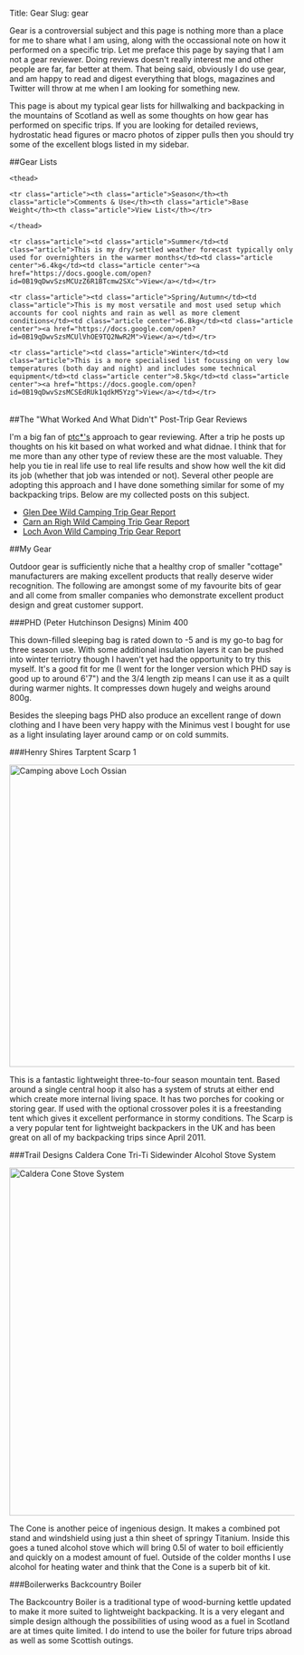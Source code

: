 Title: Gear
Slug: gear

Gear is a controversial subject and this page is nothing more than a place for me to share what I am using, along with the occassional note on how it performed on a specific trip. Let me preface this page by saying that I am not a gear reviewer. Doing reviews doesn't really interest me and other people are far, far better at them. That being said, obviously I do use gear, and am happy to read and digest everything that blogs, magazines and Twitter will throw at me when I am looking for something new. 

This page is about my typical gear lists for hillwalking and backpacking in the mountains of Scotland as well as some thoughts on how gear has performed on specific trips.  If you are looking for detailed reviews, hydrostatic head figures or macro photos of zipper pulls then you should try some of the excellent blogs listed in my sidebar.

##Gear Lists

<table class="article">
	
	<thead>
	
	<tr class="article"><th class="article">Season</th><th class="article">Comments & Use</th><th class="article">Base Weight</th><th class="article">View List</th></tr>

	</thead>

<tbody>
	
	<tr class="article"><td class="article">Summer</td><td class="article">This is my dry/settled weather forecast typically only used for overnighters in the warmer months</td><td class="article center">6.4kg</td><td class="article center"><a href="https://docs.google.com/open?id=0B19qDwvSzsMCUzZ6R1BTcmw2SXc">View</a></td></tr>

	<tr class="article"><td class="article">Spring/Autumn</td><td class="article">This is my most versatile and most used setup which accounts for cool nights and rain as well as more clement conditions</td><td class="article center">6.8kg</td><td class="article center"><a href="https://docs.google.com/open?id=0B19qDwvSzsMCUlVhOE9TQ2NwR2M">View</a></td></tr>

	<tr class="article"><td class="article">Winter</td><td class="article">This is a more specialised list focussing on very low temperatures (both day and night) and includes some technical equipment</td><td class="article center">8.5kg</td><td class="article center"><a href="https://docs.google.com/open?id=0B19qDwvSzsMCSEdRUk1qdkM5Yzg">View</a></td></tr>

</tbody>

</table>

##The "What Worked And What Didn't" Post-Trip Gear Reviews

I'm a big fan of [ptc*'s](http://www.petesy.co.uk/) approach to gear reviewing. After a trip he posts up thoughts on his kit based on what worked and what didnae. I think that for me more than any other type of review these are the most valuable. They help you tie in real life use to real life results and show how well the kit did its job (whether that job was intended or not). Several other people are adopting this approach and I have done something similar for some of my backpacking trips. Below are my collected posts on this subject.

* [Glen Dee Wild Camping Trip Gear Report](/blog/2010/07/first-camping-trip-review/)
* [Carn an Righ Wild Camping Trip Gear Report](/blog/2011/04/carn-an-righ-wild-camp-the-gear/)
* [Loch Avon Wild Camping Trip Gear Report](/blog/2011/06/loch-avon-overnighter-the-gear/)


##My Gear

Outdoor gear is sufficiently niche that a healthy crop of smaller "cottage" manufacturers are making excellent products that really deserve wider recognition. The following are amongst some of my favourite bits of gear and all come from smaller companies who demonstrate excellent product design and great customer support.

###PHD (Peter Hutchinson Designs) Minim 400

This down-filled sleeping bag is rated down to -5 and is my go-to bag for three season use. With some additional insulation layers it can be pushed into winter terriotry though I haven't yet had the opportunity to try this myself. It's a good fit for me (I went for the longer version which PHD say is good up to around 6'7") and the 3/4 length zip means I can use it as a quilt during warmer nights. It compresses down hugely and weighs around 800g. 

Besides the sleeping bags PHD also produce an excellent range of down clothing and I have been very happy with the Minimus vest I bought for use as a light insulating layer around camp or on cold summits.

###Henry Shires Tarptent Scarp 1

<a href="http://www.flickr.com/photos/black_friction/7342048638/" title="Camping above Loch Ossian by Nick Bramhall, on Flickr"><img src="http://farm8.staticflickr.com/7212/7342048638_e6e9b93691_c.jpg" width="800" height="534" alt="Camping above Loch Ossian"></a>

This is a fantastic lightweight three-to-four season mountain tent. Based around a single central hoop it also has a system of struts at either end which create more internal living space. It has two porches for cooking or storing gear. If used with the optional crossover poles it is a freestanding tent which gives it excellent performance in stormy conditions. The Scarp is a very popular tent for lightweight backpackers in the UK and has been great on all of my backpacking trips since April 2011.

###Trail Designs Caldera Cone Tri-Ti Sidewinder Alcohol Stove System

<a href="http://www.flickr.com/photos/black_friction/5872968321/" title="Caldera Cone Stove System by Nick Bramhall, on Flickr"><img src="http://farm6.staticflickr.com/5061/5872968321_6ed0220b0c_b.jpg" width="1024" height="615" alt="Caldera Cone Stove System"></a>

The Cone is another peice of ingenious design. It makes a combined pot stand and windshield using just a thin sheet of springy Titanium. Inside this goes a tuned alcohol stove which will bring 0.5l of water to boil efficiently and quickly on a modest amount of fuel. Outside of the colder months I use alcohol for heating water and think that the Cone is a superb bit of kit.

###Boilerwerks Backcountry Boiler

The Backcountry Boiler is a traditional type of wood-burning kettle updated to make it more suited to lightweight backpacking. It is a very elegant and simple design although the possibilities of using wood as a fuel in Scotland are at times quite limited. I do intend to use the boiler for future trips abroad as well as some Scottish outings.
